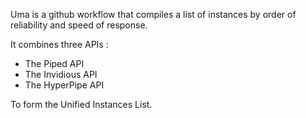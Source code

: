 Uma is a github workflow that compiles a list of instances by order of reliability and speed of response.

It combines three APIs :
- The Piped API
- The Invidious API
- The HyperPipe API


To form the Unified Instances List.
